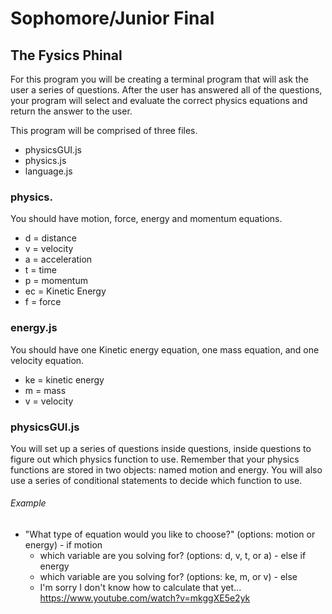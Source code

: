 # Sophomore/Junior Final
## The Fysics Phinal

For this program you will be creating a terminal program that will ask the user a series of questions.  After the user has answered all of the questions, your program will select and evaluate the correct physics equations and return the answer to the user.

This program will be comprised of three files.
  -  physicsGUI.js
  -  physics.js
  -  language.js
  
### physics.
You should have motion, force, energy and momentum equations.
  -  d = distance
  -  v = velocity
  -  a = acceleration
  -  t = time 
  -  p = momentum
  -  ec = Kinetic Energy
  -  f = force

### energy.js
You should have one Kinetic energy equation, one mass equation, and one velocity equation.
  -  ke = kinetic energy
  -  m = mass
  -  v = velocity

### physicsGUI.js
You will set up a series of questions inside questions, inside questions to figure out which physics function to use.  Remember that your physics functions are stored in two objects: named motion and energy.  You will also use a series of conditional statements to decide which function to use.

###### Example
  -  "What type of equation would you like to choose?" (options: motion or energy)
    -  if motion
      +  which variable are you solving for? (options: d, v, t, or a)
    -  else if energy
      +  which variable are you solving for? (options: ke, m, or v)
    -  else
      +  I'm sorry I don't know how to calculate that yet...
https://www.youtube.com/watch?v=mkggXE5e2yk

